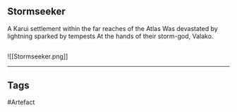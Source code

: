 ## Stormseeker
A Karui settlement within the far reaches of the Atlas
Was devastated by lightning sparked by tempests
At the hands of their storm-god, Valako.
## 
![[Stormseeker.png]]

---
## Tags
#Artefact